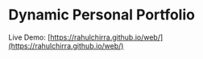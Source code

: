 # Dynamic Personal Portfolio

Live Demo: [https://rahulchirra.github.io/web/](https://rahulchirra.github.io/web/)
